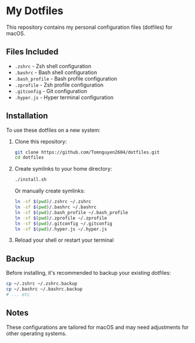 # My Dotfiles

This repository contains my personal configuration files (dotfiles) for macOS.

## Files Included

- `.zshrc` - Zsh shell configuration
- `.bashrc` - Bash shell configuration  
- `.bash_profile` - Bash profile configuration
- `.zprofile` - Zsh profile configuration
- `.gitconfig` - Git configuration
- `.hyper.js` - Hyper terminal configuration

## Installation

To use these dotfiles on a new system:

1. Clone this repository:
   ```bash
   git clone https://github.com/Tomnguyen2604/dotfiles.git
   cd dotfiles
   ```

2. Create symlinks to your home directory:
   ```bash
   ./install.sh
   ```

   Or manually create symlinks:
   ```bash
   ln -sf $(pwd)/.zshrc ~/.zshrc
   ln -sf $(pwd)/.bashrc ~/.bashrc
   ln -sf $(pwd)/.bash_profile ~/.bash_profile
   ln -sf $(pwd)/.zprofile ~/.zprofile
   ln -sf $(pwd)/.gitconfig ~/.gitconfig
   ln -sf $(pwd)/.hyper.js ~/.hyper.js
   ```

3. Reload your shell or restart your terminal

## Backup

Before installing, it's recommended to backup your existing dotfiles:
```bash
cp ~/.zshrc ~/.zshrc.backup
cp ~/.bashrc ~/.bashrc.backup
# ... etc
```

## Notes

These configurations are tailored for macOS and may need adjustments for other operating systems.
